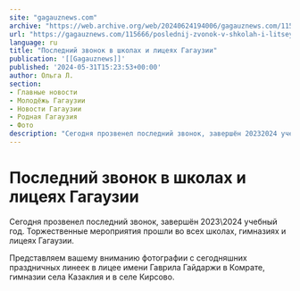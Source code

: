 ```yaml
---
site: "gagauznews.com"
archive: "https://web.archive.org/web/20240624194006/gagauznews.com/115666/poslednij-zvonok-v-shkolah-i-litseyah-gagauzii.html"
url: "https://gagauznews.com/115666/poslednij-zvonok-v-shkolah-i-litseyah-gagauzii.html"
language: ru
title: "Последний звонок в школах и лицеях Гагаузии"
publication: '[[Gagauznews]]'
published: '2024-05-31T15:23:53+00:00'
author: Ольга Л.
section:
- Главные новости
- Молодёжь Гагаузии
- Новости Гагаузии
- Родная Гагаузия
- Фото
description: "Сегодня прозвенел последний звонок, завершён 20232024 учебный год. Торжественные мероприятия прошли во всех школах, гимназиях и лицеях Гагаузии. Представляем вашему вниманию фотографии с сегодняшних праздничных линеек в лицее имени Гаврила Гайдаржи в Комрате, гимназии села Казаклия и в селе Кирсово."
---
```


# Последний звонок в школах и лицеях Гагаузии

Сегодня прозвенел последний звонок, завершён 2023\2024 учебный год. Торжественные мероприятия прошли во всех школах, гимназиях и лицеях Гагаузии.

Представляем вашему вниманию фотографии с сегодняшних праздничных линеек в лицее имени Гаврила Гайдаржи в Комрате, гимназии села Казаклия и в селе Кирсово.